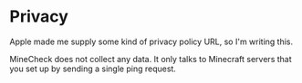# Privacy

Apple made me supply some kind of privacy policy URL, so I'm writing this.

MineCheck does not collect any data. It only talks to Minecraft servers that you set up by sending a single ping request.
